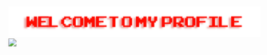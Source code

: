   <img src="https://github.com/Scr0p1on/Scr0p1on/blob/main/welcomep.png?raw=true" style="max-width: 100%;" alt="Welcome to my Github Profile" />

<img src="https://media.giphy.com/media/VgCDAzcKvsR6OM0uWg/giphy.gif" width="50">
